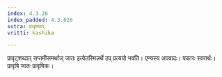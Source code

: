 ```yaml
---
index: 4.3.26
index_padded: 4.3.026
sutra: प्रावृषष्ठप्
vritti: kashika

---
```

प्रावृट्शब्दात् सप्तमीसमर्थाज् जातः इत्येतस्मिन्नर्थे ठप् प्रत्ययो भवति। एण्यस्य अपवादः। पकारः स्वरार्थः। प्रावृषि जातः प्रावृषिकः।